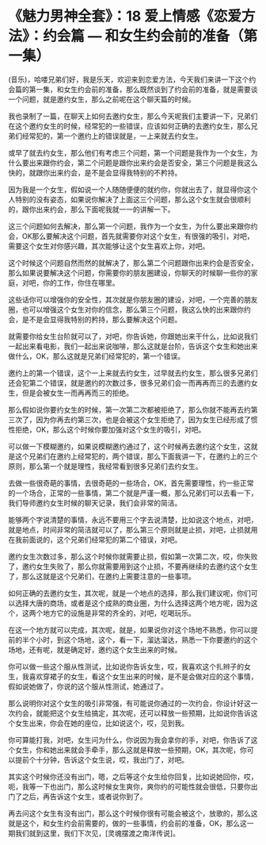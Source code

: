 # 《魅力男神全套》：18 爱上情感《恋爱方法》：约会篇 — 和女生约会前的准备（第一集）

(音乐)，哈喽兄弟们好，我是乐天，欢迎来到恋爱方法，今天我们来讲一下这个约会篇的第一集，和女生约会前的准备，那么既然谈到了约会前的准备，就是需要谈一个问题，就是邀约女生，那么之前呢在这个聊天篇的时候。

我也录制了一篇，在聊天上如何去邀约女生，那么今天呢我们主要讲一下，兄弟们在这个邀约女生的时候，经常犯的一些错误，应该如何正确的去邀约女生，那么兄弟们经常犯的，第一个邀约上的错误就是，一上来就去约女生。

或早了就去约女生，那么他们有考虑三个问题，第一个问题是我作为一个女生，为什么要出来跟你约会，第二个问题是跟你出来约会是否安全，第三个问题是我这么快的，就跟你出来约会，是不是会显得我特别的不矜持。

因为我是一个女生，假如说一个人随随便便的就约你，你就出去了，就显得你这个人特别的没有姿态，如果说你解决了上面这三个问题，那么这个女生就会很顺利的，跟你出来约会，那么下面呢我就一一的讲解一下。

这三个问题如何去解决，那么第一个问题，我作为一个女生，为什么要出来跟你约会，OK那么要解决这个问题，首先就需要你对这个女生，有很强的吸引，对吧，需要这个女生对你感兴趣，其次能够让这个女生喜欢上你，对吧。

这个时候这个问题自然而然的就解决了，那么第二个问题跟你出来约会是否安全，那么如果说要解决这个问题，你需要你的朋友圈建设，你聊天的时候聊一些你的家庭，对吧，你的工作，你住在哪里。

这些话你可以增强你的安全性，其次就是你朋友圈的建设，对吧，一个完善的朋友圈，也可以增强这个女生对你的信念，那么第三个问题，我这么快的出来跟你约会，是不是会显得我特别的矜持，那么要解决这个问题。

就需要你给女生台阶就可以了，对吧，你告诉她，你跟她出来干什么，比如说我们一起出来看电影，我们一起出来说咖啡，那么这就是台阶，告诉这个女生和她出来做什么，OK，那么这就是兄弟们经常犯的，第一个错误。

邀约上的第一个错误，这个一上来就去约女生，过早就去约女生，那么很多兄弟们还会犯第二个错误，就是邀约的次数过多，很多兄弟们会一而再再而三的去邀约女生，但是会被女生一而再再而三的拒绝。

那么假如说你要约女生的时候，第一次第二次都被拒绝了，那么你就不能再去约第三次了，因为你再去约第三次，也是会被这个女生拒绝了，因为女生已经形成了惯性拒绝，OK，那么这个时候你要加强对这个女生的吸引，对吧。

可以做一下模糊邀约，如果说模糊邀约通过了，这个时候再去邀约这个女生，这就是这个兄弟们在邀约上经常犯的，两个错误，那么下面我讲一下，在邀约上的三个原则，那么第一个就是理性，我经常看到很多兄弟们去约女生。

去做一些很奇葩的事情，去很奇葩的一些场合，OK，首先需要理性，约一些正常的一个场合，正常的一些事情，第二个就是严谨一概，那么兄弟们可以去看一下，我们导师邀约女生时候的聊天记录，我们会非常的简洁。

能够两个字说清楚的事情，永远不要用三个字去说清楚，比如说这个地点，对吧，就是地点，时间非常的简洁就可以了，那么第三个原则就是止损，对吧，止损就用在我前面说的，这个兄弟们经常犯的第二个错误，对吧。

邀约女生次数过多，那么这个时候你就需要止损，假如第一次第二次，哎，你失败了，邀约女生失败了，那么你就需要用到这个止损，不要再继续的去邀约这个女生了，那么这就是这个兄弟们，在邀约上需要注意的一些事项。

如何正确的去邀约女生，其次呢，就是一个地点的选择，那么我们建议呢，你们可以选择大唐的商场，或者是这个成熟的商业圈，为什么选择这两个地方呢，因为这个，这两个地方它的设施是非常的齐全的，对吧，吃喝玩乐。

在这一个地方就可以完成，其次呢，就是，如果说你对这个场地不熟悉，你可以提前的半个小时，到这个场地，这个，看一下，溜达溜达，熟悉一下你要邀约的这个场地，还有呢，就是确定好，邀约这个女生出来的时候。

你可以做一些这个服从性测试，比如说你告诉女生，哎，我喜欢这个扎辫子的女生，我喜欢穿裙子的女生，看这个女生出来的时候，是不是会做对应的这个事情，假如说她做了，你说的这个服从性测试，她通过了。

那么说明你对这个女生的吸引非常强，有可能说你通过的一次约会，你设计好这一次约会，就能把这个女生给搞定，其次呢，还可以释放一些预期，比如说你告诉这个女生出来，你会在她的座位，比如说这个，哎，见到我。

你可算能打我，对吧，女生问为什么，你说因为我会拿你的手，对吧，你告诉了这个女生，你和她出来就会手牵手，那么这就是释放一些预期，OK，其次呢，你可以提前个十分钟，告诉这个女生说，哎，我出门了，对吧。

其实这个时候你还没有出门，嗯，之后等这个女生给你回复，比如说她回你，哎，呃，我等一下也出门，那么这时候女生爽你，爽你约的可能性就会很低，只要你出门了之后，再告诉这个女生，或者说你到了。

再去问这个女生有没有出门，那么这个时候你很有可能会被这个，放歌的，那么这就是这个，和女生约会前需要的，做的一些事情，约会前的准备，OK，那么这一期我们就到这里，我们下次见，[灵魂摆渡之南洋传说]。

